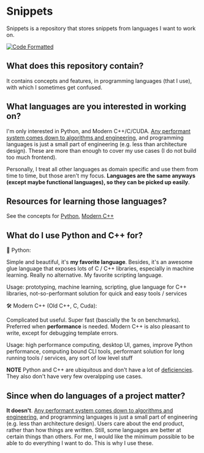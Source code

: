# Snippets

Snippets is a repository that stores snippets from languages I want to work on.

[![Code Formatted](https://github.com/rentruewang/snippets/actions/workflows/format.yaml/badge.svg)](https://github.com/rentruewang/snippets/actions/workflows/format.yaml)

## What does this repository contain?

It contains concepts and features, in programming languages (that I use), with which I sometimes get confused.

## What languages are you interested in working on?

I'm only interested in Python, and Modern C++/C/CUDA. [Any performant system comes down to algorithms and engineering](https://stackoverflow.com/a/4911818), and programming languages is just a small part of engineering (e.g. less than architecture design). These are more than enough to cover my use cases (I do not build too much frontend).

Personally, I treat all other languages as domain specific and use them from time to time, but those aren't my focus. **Languages are the same anyways (except maybe functional languages), so they can be picked up easily**.

## Resources for learning those languages?

See the concepts for [Python](./python/README.md), [Modern C++](./cxx/README.md)

## What do I use Python and C++ for?

🐍 Python:

Simple and beautiful, it's **my favorite language**. Besides, it's an awesome glue language that exposes lots of C / C++ libraries, especially in machine learning. Really no alternative. My favorite scripting language.

Usage: prototyping, machine learning, scripting, glue language for C++ libraries, not-so-performant solution for quick and easy tools / services

🛠️ Modern C++ (Old C++, C, Cuda):

Complicated but useful. Super fast (bascially the 1x on benchmarks). Preferred when **performance** is needed. Modern C++ is also pleasant to write, except for debugging template errors.

Usage: high performance computing, desktop UI, games, improve Python performance, computing bound CLI tools, performant solution for long running tools / services, any sort of low level stuff

**NOTE** Python and C++ are ubiquitous and don't have a lot of [deficiencies](https://softwareengineering.stackexchange.com/questions/329728/are-design-patterns-frowned-upon). They also don't have very few overalpping use cases.

## Since when do languages of a project matter?

**It doesn't**. [Any performant system comes down to algorithms and engineering](https://stackoverflow.com/a/4911818), and programming languages is just a small part of engineering (e.g. less than architecture design). Users care about the end product, rather than how things are written. Still, some languages are better at certain things than others. For me, I would like the minimum possible to be able to do everything I want to do. This is why I use these.
